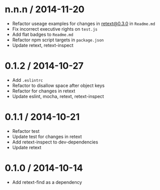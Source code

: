 
n.n.n / 2014-11-20
==================

 * Refactor useage examples for changes in retext@0.3.0 in `Readme.md`
 * Fix incorrect executive rights on `test.js`
 * Add flat badges to `Readme.md`
 * Refactor npm script targets in `package.json`
 * Update retext, retext-inspect

0.1.2 / 2014-10-27
==================

 * Add `.eslintrc`
 * Refactor to disallow space after object keys
 * Refactor for changes in retext
 * Update eslint, mocha, retext, retext-inspect

0.1.1 / 2014-10-21
==================

 * Refactor test
 * Update test for changes in retext
 * Add retext-inspect to dev-dependencies
 * Update retext

0.1.0 / 2014-10-14
==================

 * Add retext-find as a dependency
